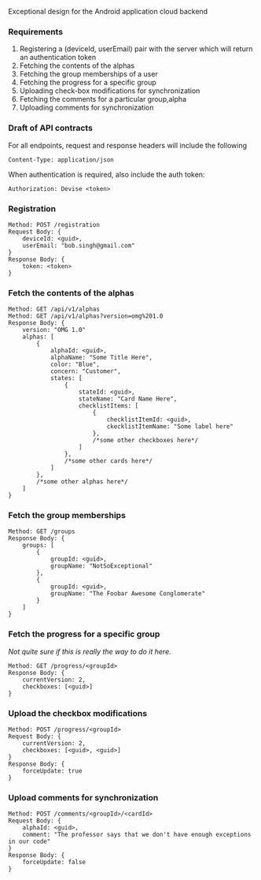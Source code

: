 Exceptional design for the Android application cloud backend

### Requirements
 1. Registering a (deviceId, userEmail) pair with the server which will return an authentication token
 2. Fetching the contents of the alphas
 3. Fetching the group memberships of a user
 4. Fetching the progress for a specific group
 5. Uploading check-box modifications for synchronization
 6. Fetching the comments for a particular group,alpha
 7. Uploading comments for synchronization


### Draft of API contracts
For all endpoints, request and response headers will include the following
```
Content-Type: application/json
```
When authentication is required, also include the auth token:
```
Authorization: Devise <token>
```

### Registration
```
Method: POST /registration
Request Body: {
    deviceId: <guid>, 
    userEmail: "bob.singh@gmail.com"
}
Response Body: {
    token: <token>
}
```

### Fetch the contents of the alphas
```
Method: GET /api/v1/alphas
Method: GET /api/v1/alphas?version=omg%201.0
Response Body: {
    version: "OMG 1.0"
    alphas: [
        {
            alphaId: <guid>,
            alphaName: "Some Title Here",
            color: "Blue",
            concern: "Customer",
            states: [
                {
                    stateId: <guid>,
                    stateName: "Card Name Here",
                    checklistItems: [
                        {
                            checklistItemId: <guid>,
                            ckecklistItemName: "Some label here"
                        },
                        /*some other checkboxes here*/
                    ]
                },
                /*some other cards here*/
            ]
        },
        /*some other alphas here*/
    ]
}
```

### Fetch the group memberships
```
Method: GET /groups
Response Body: {
    groups: [
        {
            groupId: <guid>,
            groupName: "NotSoExceptional"
        },
        {
            groupId: <guid>,
            groupName: "The Foobar Awesome Conglomerate"
        }
    ]
}
```

### Fetch the progress for a specific group
*Not quite sure if this is really the way to do it here.*
```
Method: GET /progress/<groupId>
Response Body: {
    currentVersion: 2,
    checkboxes: [<guid>]
}
```


### Upload the checkbox modifications
```
Method: POST /progress/<groupId>
Request Body: {
    currentVersion: 2,
    checkboxes: [<guid>, <guid>]
}
Response Body: {
    forceUpdate: true
}
```

### Upload comments for synchronization
```
Method: POST /comments/<groupId>/<cardId>
Request Body: {
    alphaId: <guid>,
    comment: "The professor says that we don't have enough exceptions in our code"
}
Response Body: {
    forceUpdate: false
}
```





